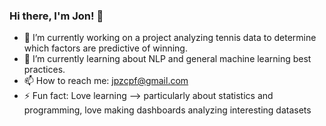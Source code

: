 ### Hi there, I'm Jon! 👋


- 🔭 I’m currently working on a project analyzing tennis data to determine which factors are predictive of winning.
- 🌱 I’m currently learning about NLP and general machine learning best practices.
- 📫 How to reach me: jpzcpf@gmail.com
- ⚡ Fun fact: Love learning --> particularly about statistics and programming, love making dashboards analyzing interesting datasets

